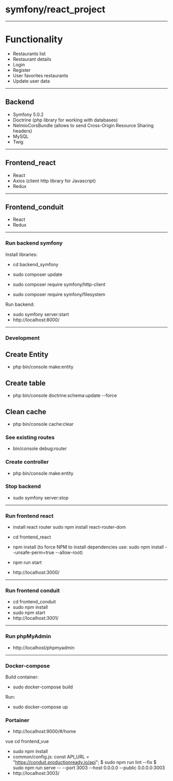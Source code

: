 # symfony/react_project

***

# Functionality

- Restaurants list
- Restaurant details
- Login
- Register
- User favorites restaurants
- Update user data

***

## Backend

- Symfony 5.0.2
- Doctrine (php library for working with databases)
- NelmioCorsBundle (allows to send Cross-Origin Resource Sharing headers)
- MySQL
- Twig

***

## Frontend_react

- React
- Axios (client http library for Javascript)
- Redux


***

## Frontend_conduit

- React
- Redux

***

### Run backend symfony

Install libraries:

- cd backend_symfony
- sudo composer update

- sudo composer require symfony/http-client
- sudo composer require symfony/filesystem

Run backend:

- sudo symfony server:start
- http://localhost:8000/

***

### Development

## Create Entity

- php bin/console make:entity

## Create table

- php bin/console doctrine:schema:update --force

## Clean cache

- php bin/console cache:clear

### See existing routes

- bin/console debug:router

### Create controller

- php bin/console make:entity

### Stop backend

- sudo symfony server:stop

***

### Run frontend react

- install react router
  sudo npm install react-router-dom

- cd frontend_react
- npm install
  (to force NPM to install dependencies use: sudo npm install --unsafe-perm=true --allow-root)
- npm run start
- http://localhost:3000/

***

### Run frontend conduit

- cd frontend_conduit
- sudo npm install
- sudo npm start
- http://localhost:3001/


***

### Run phpMyAdmin

- http://localhost/phpmyadmin

***

### Docker-compose

Build container:

- sudo docker-compose build

Run:

- sudo docker-compose up

### Portainer

- http://localhost:9000/#/home



vue
cd frontend_vue
- sudo npm install
- common/config.js: const API_URL = "https://conduit.productionready.io/api";
$ sudo npm run lint --fix
$ sudo npm run serve -- --port 3003 --host 0.0.0.0 --public 0.0.0.0:3003
- http://localhost:3003/